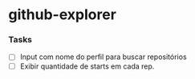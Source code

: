 # github-explorer
### Tasks
- [ ] Input com nome do perfil para buscar repositórios
- [ ] Exibir quantidade de starts em cada rep. 
